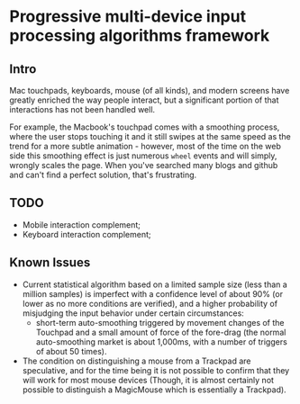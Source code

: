 # Progressive multi-device input processing algorithms framework

## Intro

Mac touchpads, keyboards, mouse (of all kinds), and modern screens have greatly enriched the way people interact, but a significant portion of that interactions has not been handled well.

For example, the Macbook's touchpad comes with a smoothing process, where the user stops touching it and it still swipes at the same speed as the trend for a more subtle animation - however, most of the time on the web side this smoothing effect is just numerous `wheel` events and will simply, wrongly scales the page. When you've searched many blogs and github and can't find a perfect solution, that's frustrating.

## TODO

- Mobile interaction complement;
- Keyboard interaction complement;

## Known Issues

- Current statistical algorithm based on a limited sample size (less than a million samples) is imperfect with a confidence level of about 90% (or lower as no more conditions are verified), and a higher probability of misjudging the input behavior under certain circumstances:
  - short-term auto-smoothing triggered by movement changes of the Touchpad and a small amount of force of the fore-drag (the normal auto-smoothing market is about 1,000ms, with a number of triggers of about 50 times).
- The condition on distinguishing a mouse from a Trackpad are speculative, and for the time being it is not possible to confirm that they will work for most mouse devices (Though, it is almost certainly not possible to distinguish a MagicMouse which is essentially a Trackpad).
